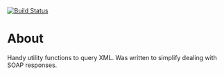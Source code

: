 [![Build Status](https://travis-ci.org/ikr/xml-fu.svg?branch=master)](https://travis-ci.org/ikr/xml-fu)

# About

Handy utility functions to query XML. Was written to simplify dealing with SOAP responses.
